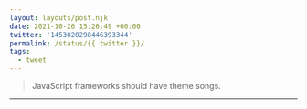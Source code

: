 ```yaml
---
layout: layouts/post.njk
date: 2021-10-26 15:26:49 +00:00
twitter: '1453020298446393344'
permalink: /status/{{ twitter }}/
tags: 
  - tweet
---
```


> JavaScript frameworks should have theme songs.

---
